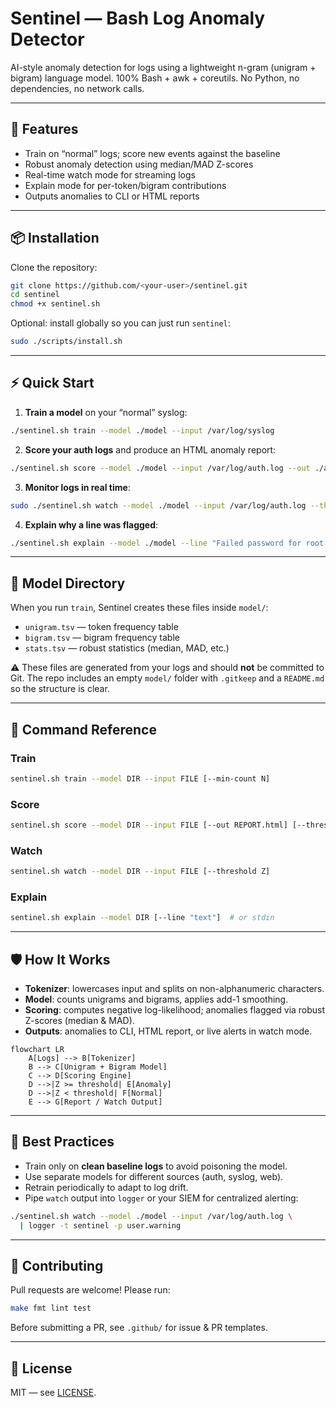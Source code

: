 # Sentinel — Bash Log Anomaly Detector

AI-style anomaly detection for logs using a lightweight n-gram (unigram + bigram) language model.
100% Bash + awk + coreutils. No Python, no dependencies, no network calls.

---

## 🚀 Features
- Train on “normal” logs; score new events against the baseline
- Robust anomaly detection using median/MAD Z-scores
- Real-time watch mode for streaming logs
- Explain mode for per-token/bigram contributions
- Outputs anomalies to CLI or HTML reports

---

## 📦 Installation

Clone the repository:

```bash
git clone https://github.com/<your-user>/sentinel.git
cd sentinel
chmod +x sentinel.sh
````

Optional: install globally so you can just run `sentinel`:

```bash
sudo ./scripts/install.sh
```

---

## ⚡ Quick Start

1. **Train a model** on your “normal” syslog:

```bash
./sentinel.sh train --model ./model --input /var/log/syslog
```

2. **Score your auth logs** and produce an HTML anomaly report:

```bash
./sentinel.sh score --model ./model --input /var/log/auth.log --out ./auth_report.html
```

3. **Monitor logs in real time**:

```bash
sudo ./sentinel.sh watch --model ./model --input /var/log/auth.log --threshold 3.0
```

4. **Explain why a line was flagged**:

```bash
./sentinel.sh explain --model ./model --line "Failed password for root from 203.0.113.55 port 52012 ssh2"
```

---

## 📂 Model Directory

When you run `train`, Sentinel creates these files inside `model/`:

* `unigram.tsv` — token frequency table
* `bigram.tsv` — bigram frequency table
* `stats.tsv` — robust statistics (median, MAD, etc.)

⚠️ These files are generated from your logs and should **not** be committed to Git.
The repo includes an empty `model/` folder with `.gitkeep` and a `README.md` so the structure is clear.

---

## 🔧 Command Reference

### Train

```bash
sentinel.sh train --model DIR --input FILE [--min-count N]
```

### Score

```bash
sentinel.sh score --model DIR --input FILE [--out REPORT.html] [--threshold Z] [--top K]
```

### Watch

```bash
sentinel.sh watch --model DIR --input FILE [--threshold Z]
```

### Explain

```bash
sentinel.sh explain --model DIR [--line "text"]  # or stdin
```

---

## 🛡️ How It Works

* **Tokenizer**: lowercases input and splits on non-alphanumeric characters.
* **Model**: counts unigrams and bigrams, applies add-1 smoothing.
* **Scoring**: computes negative log-likelihood; anomalies flagged via robust Z-scores (median & MAD).
* **Outputs**: anomalies to CLI, HTML report, or live alerts in watch mode.

```mermaid
flowchart LR
    A[Logs] --> B[Tokenizer]
    B --> C[Unigram + Bigram Model]
    C --> D[Scoring Engine]
    D -->|Z >= threshold| E[Anomaly]
    D -->|Z < threshold| F[Normal]
    E --> G[Report / Watch Output]
```

---

## 🧭 Best Practices

* Train only on **clean baseline logs** to avoid poisoning the model.
* Use separate models for different sources (auth, syslog, web).
* Retrain periodically to adapt to log drift.
* Pipe `watch` output into `logger` or your SIEM for centralized alerting:

```bash
./sentinel.sh watch --model ./model --input /var/log/auth.log \
  | logger -t sentinel -p user.warning
```

---

## 🤝 Contributing

Pull requests are welcome! Please run:

```bash
make fmt lint test
```

Before submitting a PR, see `.github/` for issue & PR templates.

---

## 📜 License

MIT — see [LICENSE](LICENSE).

```
